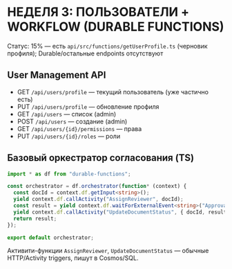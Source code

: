 # НЕДЕЛЯ 3: ПОЛЬЗОВАТЕЛИ + WORKFLOW (DURABLE FUNCTIONS)

Статус: 15% — есть `api/src/functions/getUserProfile.ts` (черновик профиля);
Durable/остальные endpoints отсутствуют

## User Management API

- GET `/api/users/profile` — текущий пользователь (уже частично есть)
- PUT `/api/users/profile` — обновление профиля
- GET `/api/users` — список (admin)
- POST `/api/users` — создание (admin)
- GET `/api/users/{id}/permissions` — права
- PUT `/api/users/{id}/roles` — роли

## Базовый оркестратор согласования (TS)

```ts
import * as df from "durable-functions";

const orchestrator = df.orchestrator(function* (context) {
  const docId = context.df.getInput<string>();
  yield context.df.callActivity("AssignReviewer", docId);
  const result = yield context.df.waitForExternalEvent<string>("ApprovalDecision");
  yield context.df.callActivity("UpdateDocumentStatus", { docId, result });
  return result;
});

export default orchestrator;
```

Активити-функции `AssignReviewer`, `UpdateDocumentStatus` — обычные HTTP/Activity triggers, пишут в Cosmos/SQL.



